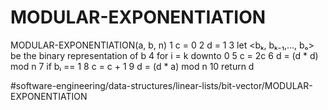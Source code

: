 # MODULAR-EXPONENTIATION

MODULAR-EXPONENTIATION(a, b, n)
1 c = 0 
2 d = 1 
3 let <bₖ, bₖ₋₁,..., bₒ> be the binary representation of b 
4 for i = k downto 0 
5   c = 2c 
6   d = (d * d) mod n
7   if bᵢ == 1 
8     c = c + 1 
9     d = (d * a) mod n
10 return d


#software-engineering/data-structures/linear-lists/bit-vector/MODULAR-EXPONENTIATION
